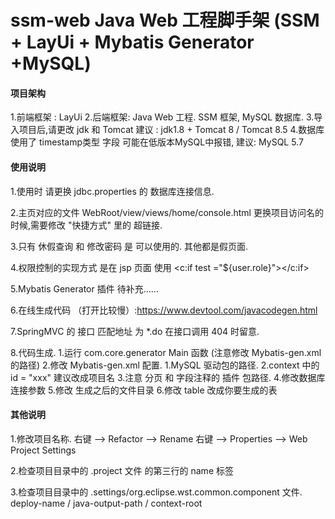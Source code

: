 # ssm-web Java Web 工程脚手架 (SSM + LayUi + Mybatis Generator +MySQL)
#### 项目架构 ####
1.前端框架 :
	LayUi
2.后端框架:
	Java Web 工程.
	SSM 框架,
	MySQL 数据库.
3.导入项目后,请更改 jdk  和 Tomcat 
	建议 : jdk1.8 + Tomcat 8 / Tomcat 8.5 
4.数据库使用了 timestamp类型 字段  可能在低版本MySQL中报错,
	建议: MySQL 5.7 

#### 使用说明 ####
1.使用时 请更换 jdbc.properties 的 数据库连接信息.

2.主页对应的文件 WebRoot/view/views/home/console.html
	更换项目访问名的时候,需要修改 "快捷方式" 里的 超链接.

3.只有 休假查询 和 修改密码 是 可以使用的. 其他都是假页面.

4.权限控制的实现方式 是在 jsp 页面 使用  <c:if test ="${user.role}"></c:if> 

5.Mybatis Generator 插件 待补充......

6.在线生成代码 （打开比较慢）:https://www.devtool.com/javacodegen.html

7.SpringMVC 的 接口 匹配地址 为 *.do 在接口调用 404 时留意.

8.代码生成.
	1.运行  com.core.generator Main 函数 (注意修改 Mybatis-gen.xml 的路径)
	2.修改 Mybatis-gen.xml 配置.
		1.MySQL 驱动包的路径.
		2.context 中的 id = "xxx" 建议改成项目名
		3.注意 分页 和 字段注释的 插件 包路径.
		4.修改数据库连接参数
		5.修改  生成之后的文件目录
		6.修改 table 改成你要生成的表
#### 其他说明 ####
1.修改项目名称.
	右键 -->  Refactor --> Rename 
	右键 -->  Properties --> Web Project Settings 
	
2.检查项目目录中的 .project 文件 的第三行的 name 标签

3.检查项目目录中的 .settings/org.eclipse.wst.common.component 文件.
	deploy-name / java-output-path / context-root

